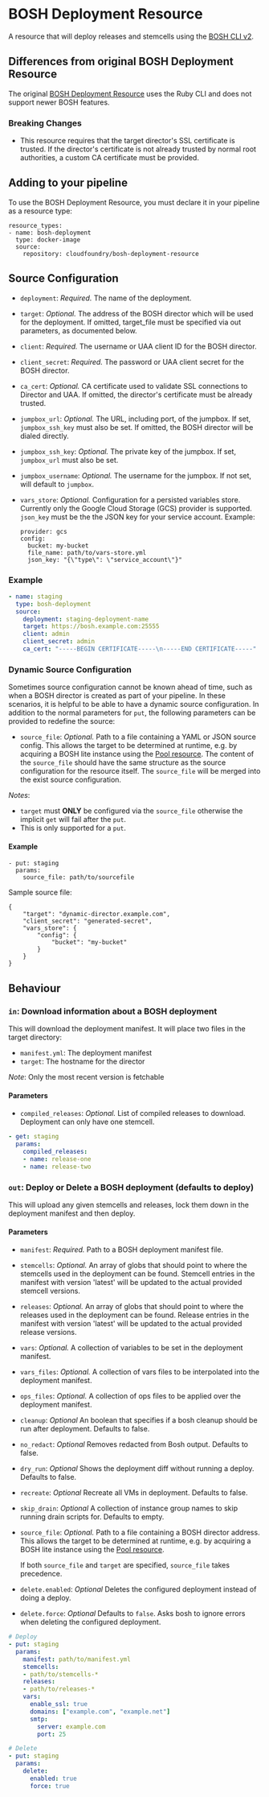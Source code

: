 # BOSH Deployment Resource

A resource that will deploy releases and stemcells using the [BOSH CLI v2](https://bosh.io/docs/cli-v2.html). 

## Differences from original BOSH Deployment Resource

The original [BOSH Deployment Resource](https://github.com/concourse/bosh-deployment-resource)
uses the Ruby CLI and does not support newer BOSH features.

### Breaking Changes

* This resource requires that the target director's SSL certificate is trusted. If the director's certificate is not
 already trusted by normal root authorities, a custom CA certificate must be provided.

## Adding to your pipeline

To use the BOSH Deployment Resource, you must declare it in your pipeline as a resource type:

```
resource_types:
- name: bosh-deployment
  type: docker-image
  source:
    repository: cloudfoundry/bosh-deployment-resource
```

## Source Configuration

* `deployment`: *Required.* The name of the deployment.
* `target`: *Optional.* The address of the BOSH director which will be used for the deployment. If omitted, target_file
  must be specified via out parameters, as documented below.
* `client`: *Required.* The username or UAA client ID for the BOSH director.
* `client_secret`: *Required.* The password or UAA client secret for the BOSH director.
* `ca_cert`: *Optional.* CA certificate used to validate SSL connections to Director and UAA. If omitted, the director's
  certificate must be already trusted.
* `jumpbox_url`: *Optional.* The URL, including port, of the jumpbox. If set, `jumpbox_ssh_key` must also be set. If omitted,
  the BOSH director will be dialed directly.
* `jumpbox_ssh_key`: *Optional.* The private key of the jumpbox. If set, `jumpbox_url` must also be set.
* `jumpbox_username`: *Optional.* The username for the jumpbox. If not set, will default to `jumpbox`.
* `vars_store`: *Optional.* Configuration for a persisted variables store. Currently only the Google Cloud Storage (GCS)
  provider is supported. `json_key` must be the the JSON key for your service account. Example:

  ```
  provider: gcs
  config:
    bucket: my-bucket
    file_name: path/to/vars-store.yml
    json_key: "{\"type\": \"service_account\"}"
  ```

### Example

``` yaml
- name: staging
  type: bosh-deployment
  source:
    deployment: staging-deployment-name
    target: https://bosh.example.com:25555
    client: admin
    client_secret: admin
    ca_cert: "-----BEGIN CERTIFICATE-----\n-----END CERTIFICATE-----"
```

### Dynamic Source Configuration

Sometimes source configuration cannot be known ahead of time, such as when a BOSH director is created as part of your
pipeline. In these scenarios, it is helpful to be able to have a dynamic source configuration. In addition to the
normal parameters for `put`, the following parameters can be provided to redefine the source:

* `source_file`: *Optional.* Path to a file containing a YAML or JSON source config. This allows the target to be determined
  at runtime, e.g. by acquiring a BOSH lite instance using the
  [Pool resource](https://github.com/concourse/pool-resource). The content of the `source_file` should have the same
  structure as the source configuration for the resource itself. The `source_file` will be merged into the exist source
  configuration.

_Notes_:
 - `target` must **ONLY** be configured via the `source_file` otherwise the implicit `get` will fail after the `put`.
 - This is only supported for a `put`.


#### Example

```
- put: staging
  params:
    source_file: path/to/sourcefile
```

Sample source file:

```
{
    "target": "dynamic-director.example.com",
    "client_secret": "generated-secret",
    "vars_store": {
        "config": {
            "bucket": "my-bucket"
        }
    }
}
```

## Behaviour

### `in`: Download information about a BOSH deployment

This will download the deployment manifest. It will place two files in the target directory:

- `manifest.yml`: The deployment manifest
- `target`: The hostname for the director

_Note_: Only the most recent version is fetchable

#### Parameters

* `compiled_releases`: *Optional.* List of compiled releases to download. Deployment can only have one stemcell.

``` yaml
- get: staging
  params:
    compiled_releases:
    - name: release-one
    - name: release-two
```

### `out`: Deploy or Delete a BOSH deployment (defaults to deploy)

This will upload any given stemcells and releases, lock them down in the
deployment manifest and then deploy.

#### Parameters

* `manifest`: *Required.* Path to a BOSH deployment manifest file.

* `stemcells`: *Optional.* An array of globs that should point to where the
  stemcells used in the deployment can be found. Stemcell entries in the
  manifest with version 'latest' will be updated to the actual provided
  stemcell versions.

* `releases`: *Optional.* An array of globs that should point to where the
  releases used in the deployment can be found. Release entries in the 
  manifest with version 'latest' will be updated to the actual provided 
  release versions.

* `vars`: *Optional.* A collection of variables to be set in the deployment manifest.

* `vars_files`: *Optional.* A collection of vars files to be interpolated into the deployment manifest.

* `ops_files`: *Optional.* A collection of ops files to be applied over the deployment manifest.

* `cleanup`: *Optional* An boolean that specifies if a bosh cleanup should be
  run after deployment. Defaults to false.

* `no_redact`: *Optional* Removes redacted from Bosh output. Defaults to false.

* `dry_run`: *Optional* Shows the deployment diff without running a deploy. Defaults to false.

* `recreate`: *Optional* Recreate all VMs in deployment. Defaults to false.

* `skip_drain`: *Optional* A collection of instance group names to skip running drain scripts for. Defaults to empty.

* `source_file`: *Optional.* Path to a file containing a BOSH director address.
  This allows the target to be determined at runtime, e.g. by acquiring a BOSH
  lite instance using the [Pool
  resource](https://github.com/concourse/pool-resource).

  If both `source_file` and `target` are specified, `source_file` takes
  precedence.

* `delete.enabled`: *Optional* Deletes the configured deployment instead of doing a deploy.

* `delete.force`: *Optional* Defaults to `false`. Asks bosh to ignore errors when deleting the configured deployment.


``` yaml
# Deploy
- put: staging
  params:
    manifest: path/to/manifest.yml
    stemcells:
    - path/to/stemcells-*
    releases:
    - path/to/releases-*
    vars:
      enable_ssl: true
      domains: ["example.com", "example.net"]
      smtp:
        server: example.com
        port: 25

# Delete
- put: staging
  params:
    delete:
      enabled: true
      force: true
```
